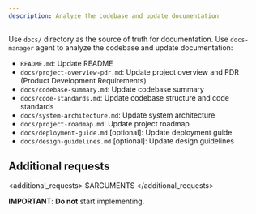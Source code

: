 ```yaml
---
description: Analyze the codebase and update documentation
---
```


Use `docs/` directory as the source of truth for documentation.
Use `docs-manager` agent to analyze the codebase and update documentation:
- `README.md`: Update README
- `docs/project-overview-pdr.md`: Update project overview and PDR (Product Development Requirements)
- `docs/codebase-summary.md`: Update codebase summary
- `docs/code-standards.md`: Update codebase structure and code standards
- `docs/system-architecture.md`: Update system architecture
- `docs/project-roadmap.md`: Update project roadmap
- `docs/deployment-guide.md` [optional]: Update deployment guide
- `docs/design-guidelines.md` [optional]: Update design guidelines

## Additional requests
<additional_requests>
  $ARGUMENTS
</additional_requests>

**IMPORTANT**: **Do not** start implementing.